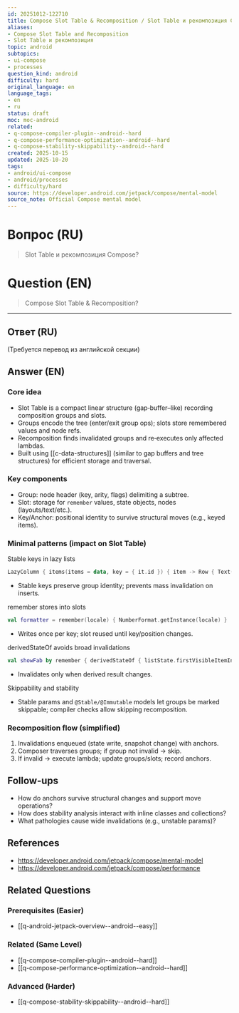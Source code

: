 ```yaml
---
id: 20251012-122710
title: Compose Slot Table & Recomposition / Slot Table и рекомпозиция Compose
aliases:
- Compose Slot Table and Recomposition
- Slot Table и рекомпозиция
topic: android
subtopics:
- ui-compose
- processes
question_kind: android
difficulty: hard
original_language: en
language_tags:
- en
- ru
status: draft
moc: moc-android
related:
- q-compose-compiler-plugin--android--hard
- q-compose-performance-optimization--android--hard
- q-compose-stability-skippability--android--hard
created: 2025-10-15
updated: 2025-10-20
tags:
- android/ui-compose
- android/processes
- difficulty/hard
source: https://developer.android.com/jetpack/compose/mental-model
source_note: Official Compose mental model
---
```


# Вопрос (RU)
> Slot Table и рекомпозиция Compose?

# Question (EN)
> Compose Slot Table & Recomposition?

---

## Ответ (RU)

(Требуется перевод из английской секции)

## Answer (EN)

### Core idea
- Slot Table is a compact linear structure (gap‑buffer–like) recording composition groups and slots.
- Groups encode the tree (enter/exit group ops); slots store remembered values and node refs.
- Recomposition finds invalidated groups and re‑executes only affected lambdas.
- Built using [[c-data-structures]] (similar to gap buffers and tree structures) for efficient storage and traversal.

### Key components
- Group: node header (key, arity, flags) delimiting a subtree.
- Slot: storage for `remember` values, state objects, nodes (layouts/text/etc.).
- Key/Anchor: positional identity to survive structural moves (e.g., keyed items).

### Minimal patterns (impact on Slot Table)
Stable keys in lazy lists
```kotlin
LazyColumn { items(items = data, key = { it.id }) { item -> Row { Text(item.title) } } }
```
- Stable keys preserve group identity; prevents mass invalidation on inserts.

remember stores into slots
```kotlin
val formatter = remember(locale) { NumberFormat.getInstance(locale) }
```
- Writes once per key; slot reused until key/position changes.

derivedStateOf avoids broad invalidations
```kotlin
val showFab by remember { derivedStateOf { listState.firstVisibleItemIndex > 0 } }
```
- Invalidates only when derived result changes.

Skippability and stability
- Stable params and `@Stable/@Immutable` models let groups be marked skippable; compiler checks allow skipping recomposition.

### Recomposition flow (simplified)
1) Invalidations enqueued (state write, snapshot change) with anchors.
2) Composer traverses groups; if group not invalid → skip.
3) If invalid → execute lambda; update groups/slots; record anchors.

## Follow-ups
- How do anchors survive structural changes and support move operations?
- How does stability analysis interact with inline classes and collections?
- What pathologies cause wide invalidations (e.g., unstable params)?

## References
- https://developer.android.com/jetpack/compose/mental-model
- https://developer.android.com/jetpack/compose/performance

## Related Questions

### Prerequisites (Easier)
- [[q-android-jetpack-overview--android--easy]]

### Related (Same Level)
- [[q-compose-compiler-plugin--android--hard]]
- [[q-compose-performance-optimization--android--hard]]

### Advanced (Harder)
- [[q-compose-stability-skippability--android--hard]]
